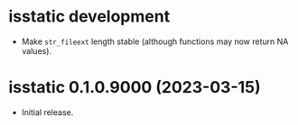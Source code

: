 # isstatic development

* Make `str_fileext` length stable (although functions may now return NA values).

# isstatic 0.1.0.9000 (2023-03-15)

* Initial release.
